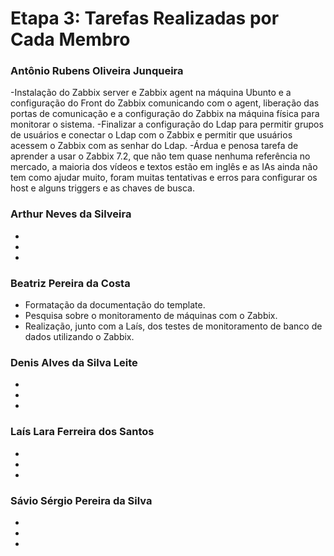 # Etapa 3: Tarefas Realizadas por Cada Membro

### Antônio Rubens Oliveira Junqueira
-Instalação do Zabbix server e Zabbix agent na máquina Ubunto e a configuração do Front do Zabbix comunicando com o agent, liberação das portas de comunicação e a configuração do Zabbix na máquina física para monitorar o sistema.
-Finalizar a configuração do Ldap para permitir grupos de usuários e conectar o Ldap com o Zabbix e permitir que usuários acessem o Zabbix com as senhar do Ldap.
-Árdua e penosa tarefa de aprender a usar o Zabbix 7.2, que não tem quase nenhuma referência no mercado, a maioria dos vídeos e textos estão em inglês e as IAs ainda não tem como ajudar muito, foram muitas tentativas e erros para configurar os host e alguns triggers e as chaves de busca. 

### Arthur Neves da Silveira
-
-
-

### Beatriz Pereira da Costa
- Formatação da documentação do template.
- Pesquisa sobre o monitoramento de máquinas com o Zabbix.
- Realização, junto com a Laís, dos testes de monitoramento de banco de dados utilizando o Zabbix.

### Denis Alves da Silva Leite
-
-
-

### Laís Lara Ferreira dos Santos
-
-
-

### Sávio Sérgio Pereira da Silva
-
-
-
